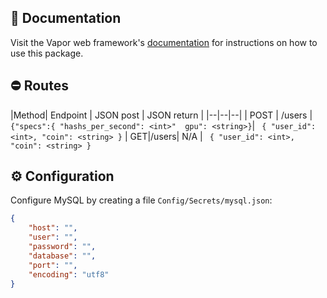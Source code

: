 ## 📖 Documentation

Visit the Vapor web framework's [documentation](http://docs.vapor.codes) for instructions on how to use this package.

## ⛔️ Routes

|Method| Endpoint | JSON post | JSON return |
|--|--|--|
| POST | /users | ```{"specs":{	"hashs_per_second": <int>" 	gpu": <string>}```| ``` { "user_id": <int>, "coin": <string> }```
| GET|/users| N/A | ``` { "user_id": <int>, "coin": <string> }```

## ⚙️ Configuration

Configure MySQL by creating a file `Config/Secrets/mysql.json`:

```json
{
    "host": "",
    "user": "",
    "password": "",
    "database": "",
    "port": "",
    "encoding": "utf8"
}
```
